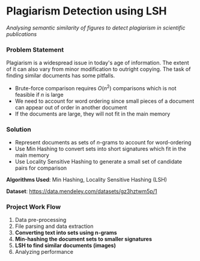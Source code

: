 # Plagiarism Detection using LSH
*Analysing semantic similarity of figures to detect plagiarism in scientific publications*
### Problem Statement

Plagiarism is a widespread issue in today's age of information. The extent of it can also vary from minor modification to outright copying. The task of finding similar documents has some pitfalls.

* Brute-force comparison requires $O(n^2)$ comparisons which is not feasible if $n$ is large
* We need to account for word ordering since small pieces of a document can appear out of order in another document
* If the documents are large, they will not fit in the main memory

### Solution

* Represent documents as sets of $n$-grams to account for word-ordering
* Use Min Hashing to convert sets into short signatures which fit in the main memory
* Use Locality Sensitive Hashing to generate a small set of candidate pairs for comparison

**Algorithms Used**:  Min Hashing, Locality Sensitive Hashing (LSH)

**Dataset**: https://data.mendeley.com/datasets/gz3hztwm5p/1

### Project Work Flow

1. Data pre-processing
2. File parsing and data extraction
3. **Converting text into sets using n-grams**
4. **Min-hashing the document sets to smaller signatures**
5. **LSH to find similar documents (images)**
6. Analyzing performance
